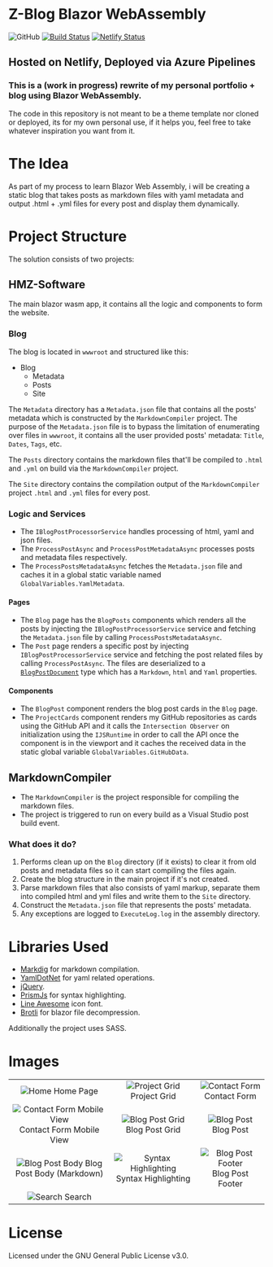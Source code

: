 # Z-Blog Blazor WebAssembly
![GitHub](https://img.shields.io/github/license/hmz777/HMZ-Software-Blazor-WebAssembly?color=black&style=flat-square)
[![Build Status](https://dev.azure.com/Hamzialsheikh/Hamzi_alsheikh/_apis/build/status/hmz777.Z-Blog-Blazor-Wasm?branchName=master)](https://dev.azure.com/Hamzialsheikh/Hamzi_alsheikh/_build/latest?definitionId=1&branchName=master)
[![Netlify Status](https://api.netlify.com/api/v1/badges/24e1eba5-8287-4b2c-a208-486d11e3f35a/deploy-status)](https://app.netlify.com/sites/hmz-software-blazor-wasm/deploys)

## Hosted on Netlify, Deployed via Azure Pipelines 

### This is a (work in progress) rewrite of my personal portfolio + blog using Blazor WebAssembly.

The code in this repository is not meant to be a theme template nor cloned or deployed, its for my own personal use, if it helps you, feel free to take whatever inspiration you want from it.

# The Idea
As part of my process to learn Blazor Web Assembly, i will be creating a static blog that takes posts as markdown files with yaml metadata and output .html + .yml files for every post and display them dynamically.

# Project Structure
The solution consists of two projects:

## HMZ-Software
The main blazor wasm app, it contains all the logic and components to form the website.

### Blog
The blog is located in `wwwroot` and structured like this:

- Blog
    - Metadata
    - Posts
    - Site
    
The `Metadata` directory has a `Metadata.json` file that contains all the posts' metadata which is constructed by the `MarkdownCompiler` project.
The purpose of the `Metadata.json` file is to bypass the limitation of enumerating over files in `wwwroot`, it contains all the user provided posts' metadata: `Title`, `Dates`, `Tags`, etc.

The `Posts` directory contains the markdown files that'll be compiled to `.html` and `.yml` on build via the `MarkdownCompiler` project.

The `Site` directory contains the compilation output of the `MarkdownCompiler` project `.html` and `.yml` files for every post.

### Logic and Services
- The `IBlogPostProcessorService` handles processing of html, yaml and json files.
- The `ProcessPostAsync` and `ProcessPostMetadataAsync` processes posts and metadata files respectively.
- The `ProcessPostsMetadataAsync` fetches the `Metadata.json` file and caches it in a global static variable named `GlobalVariables.YamlMetadata`.

#### Pages
- The `Blog` page has the `BlogPosts` components which renders all the posts by injecting the `IBlogPostProcessorService` service and fetching the `Metadata.json` file by calling `ProcessPostsMetadataAsync`.
- The `Post` page renders a specific post by injecting `IBlogPostProcessorService` service and fetching the post related files by calling `ProcessPostAsync`.
The files are deserialized to a [`BlogPostDocument`](https://github.com/hmz777/Z-Blog-Blazor-Wasm/blob/master/HMZ-Software/Models/BlogPostDocument.cs) type which has a `Markdown`, `html` and `Yaml` properties.

#### Components
- The `BlogPost` component renders the blog post cards in the `Blog` page.
- The `ProjectCards` component renders my GitHub repositories as cards using the GitHub API and it calls the `Intersection Observer` on initialization using the `IJSRuntime` in order to call the API once the component is in the viewport and it caches the received data in the static global variable `GlobalVariables.GitHubData`.

## MarkdownCompiler
- The `MarkdownCompiler` is the project responsible for compiling the markdown files.
- The project is triggered to run on every build as a Visual Studio post build event.

### What does it do?
1. Performs clean up on the `Blog` directory (if it exists) to clear it from old posts and metadata files so it can start compiling the files again.
2. Create the blog structure in the main project if it's not created.
3. Parse markdown files that also consists of yaml markup, separate them into compiled html and yml files and write them to the `Site` directory.
4. Construct the `Metadata.json` file that represents the posts' metadata.
5. Any exceptions are logged to `ExecuteLog.log` in the assembly directory.

# Libraries Used
- [Markdig](https://github.com/lunet-io/markdig) for markdown compilation.
- [YamlDotNet](https://github.com/aaubry/YamlDotNet) for yaml related operations.
- [jQuery](https://github.com/jquery/jquery).
- [PrismJs](https://github.com/PrismJS/prism) for syntax highlighting.
- [Line Awesome](https://github.com/icons8/line-awesome) icon font.
- [Brotli](https://github.com/google/brotli) for blazor file decompression.

Additionally the project uses SASS.

# Images

| | | |
|:-------------------------:|:-------------------------:|:-------------------------:|
|![Home](https://i.imgur.com/ve8LUTM.png) Home Page | ![Project Grid](https://i.imgur.com/I6hVZgW.png) Project Grid | ![Contact Form](https://i.imgur.com/olopEYf.png) Contact Form |
| ![Contact Form Mobile View](https://i.imgur.com/YCvey5T.png) Contact Form Mobile View | ![Blog Post Grid](https://i.imgur.com/hhEqrdI.png) Blog Post Grid | ![Blog Post](https://i.imgur.com/tmx1Nhy.png) Blog Post |
| ![Blog Post Body](https://i.imgur.com/GgkHAZN.png) Blog Post Body (Markdown) | ![Syntax Highlighting](https://i.imgur.com/pjRKVNi.png) Syntax Highlighting | ![Blog Post Footer](https://i.imgur.com/sHozOKD.png) Blog Post Footer |
| ![Search](https://i.imgur.com/R8jwkl5.png) Search |

# License
Licensed under the GNU General Public License v3.0.
